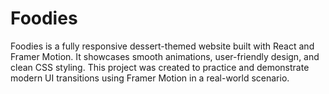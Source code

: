 # Foodies
Foodies is a fully responsive dessert-themed website built with React and Framer Motion. It showcases smooth animations, user-friendly design, and clean CSS styling. This project was created to practice and demonstrate modern UI transitions using Framer Motion in a real-world scenario.
